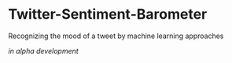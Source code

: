 # Twitter-Sentiment-Barometer
Recognizing the mood of a tweet by machine learning approaches

_in alpha development_
